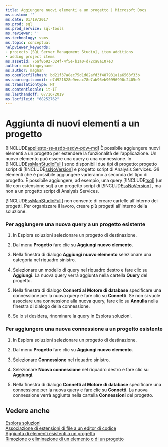 ```yaml
---
title: Aggiungere nuovi elementi a un progetto | Microsoft Docs
ms.custom: ''
ms.date: 01/19/2017
ms.prod: sql
ms.prod_service: sql-tools
ms.reviewer: ''
ms.technology: ssms
ms.topic: conceptual
helpviewer_keywords:
- projects [SQL Server Management Studio], item additions
- adding project items
ms.assetid: 76af8692-324f-4f5e-b1a0-d72ca8a107e3
author: markingmyname
ms.author: maghan
ms.openlocfilehash: bd21f37a8ec75d1d82afd3f487931a1a6563f33b
ms.sourcegitcommit: e7d921828e9eeac78e7ab96eb90996990c2405e9
ms.translationtype: HT
ms.contentlocale: it-IT
ms.lasthandoff: 07/16/2019
ms.locfileid: "68252762"
---
```

# <a name="add-new-items-to-a-project"></a>Aggiunta di nuovi elementi a un progetto
[!INCLUDE[appliesto-ss-asdb-asdw-pdw-md](../../includes/appliesto-ss-asdb-asdw-pdw-md.md)]
È possibile aggiungere nuovi elementi a un progetto per estendere la funzionalità dell'applicazione. Un nuovo elemento può essere una query o una connessione. In [!INCLUDE[ssManStudioFull](../../includes/ssmanstudiofull-md.md)] sono disponibili due tipi di progetto: progetto script di [!INCLUDE[ssNoVersion](../../includes/ssnoversion-md.md)] e progetto script di Analysis Services. Gli elementi che è possibile aggiungere varieranno a seconda del tipo di progetto. È possibile aggiungere, ad esempio, una query [!INCLUDE[tsql](../../includes/tsql-md.md)] (un file con estensione sql) a un progetto script di [!INCLUDE[ssNoVersion](../../includes/ssnoversion-md.md)] , ma non a un progetto script di Analysis Services.  
  
[!INCLUDE[ssManStudioFull](../../includes/ssmanstudiofull-md.md)] non consente di creare cartelle all'interno dei progetti. Per organizzare il lavoro, creare più progetti all'interno della soluzione.  
  
### <a name="to-add-a-new-query-to-an-existing-project"></a>Per aggiungere una nuova query a un progetto esistente  
  
1.  In Esplora soluzioni selezionare un progetto di destinazione.  
  
2.  Dal menu **Progetto** fare clic su **Aggiungi nuovo elemento**.  
  
3.  Nella finestra di dialogo **Aggiungi nuovo elemento** selezionare una categoria nel riquadro sinistro.  
  
4.  Selezionare un modello di query nel riquadro destro e fare clic su **Aggiungi**. La nuova query verrà aggiunta nella cartella **Query** del progetto.  
  
5.  Nella finestra di dialogo **Connetti al Motore di database** specificare una connessione per la nuova query e fare clic su **Connetti**. Se non si vuole associare una connessione alla nuova query, fare clic su **Annulla** nella finestra di dialogo della connessione.  
  
6.  Se lo si desidera, rinominare la query in Esplora soluzioni.  
  
### <a name="to-add-a-new-connection-to-an-existing-project"></a>Per aggiungere una nuova connessione a un progetto esistente  
  
1.  In Esplora soluzioni selezionare un progetto di destinazione.  
  
2.  Dal menu **Progetto** fare clic su **Aggiungi nuovo elemento**.  
  
3.  Selezionare **Connessione** nel riquadro sinistro.  
  
4.  Selezionare **Nuova connessione** nel riquadro destro e fare clic su **Aggiungi**.  
  
5.  Nella finestra di dialogo **Connetti al Motore di database** specificare una connessione per la nuova query e fare clic su **Connetti**. La nuova connessione verrà aggiunta nella cartella **Connessioni** del progetto.  
  
## <a name="see-also"></a>Vedere anche  
[Esplora soluzioni](../../ssms/solution/solution-explorer.md)  
[Associazione di estensioni di file a un editor di codice](../../relational-databases/scripting/associate-file-extensions-to-a-code-editor.md)  
[Aggiunta di elementi esistenti a un progetto](../../ssms/solution/add-existing-items-to-a-project.md)  
[Rimozione o eliminazione di un elemento o di un progetto](../../ssms/solution/remove-or-delete-an-item-or-project.md)  
  
